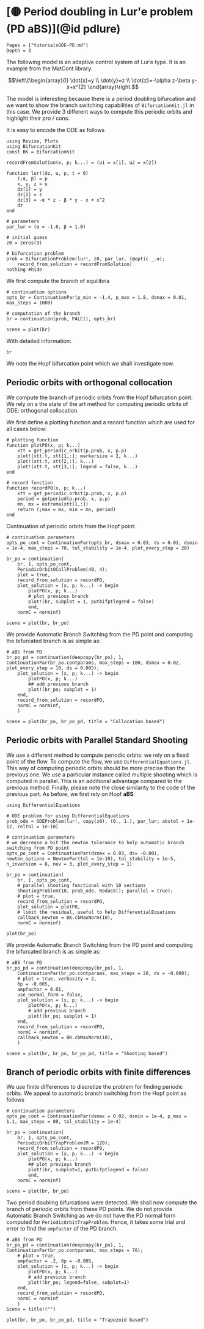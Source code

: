 # [🟡 Period doubling in Lur'e problem (PD aBS)](@id pdlure)

```@contents
Pages = ["tutorialsODE-PD.md"]
Depth = 3
```

The following model is an adaptive control system of Lur’e type. It is an example from the MatCont library.

$$\left\{\begin{array}{l}
\dot{x}=y \\
\dot{y}=z \\
\dot{z}=-\alpha z-\beta y-x+x^{2}
\end{array}\right.$$


The model is interesting because there is a period doubling bifurcation and we want to show the branch switching capabilities of `BifurcationKit.jl` in this case. We provide 3 different ways to compute this periodic orbits and highlight their pro / cons.

It is easy to encode the ODE as follows

```@example TUTLURE
using Revise, Plots
using BifurcationKit
const BK = BifurcationKit

recordFromSolution(x, p; k...) = (u1 = x[1], u2 = x[2])

function lur!(dz, u, p, t = 0)
	(;α, β) = p
	x, y, z = u
	dz[1] = y
	dz[2] =	z
	dz[3] = -α * z - β * y - x + x^2
	dz
end

# parameters
par_lur = (α = -1.0, β = 1.0)

# initial guess
z0 = zeros(3)

# bifurcation problem
prob = BifurcationProblem(lur!, z0, par_lur, (@optic _.α);
    record_from_solution = recordFromSolution)
nothing #hide
```

We first compute the branch of equilibria

```@example TUTLURE
# continuation options
opts_br = ContinuationPar(p_min = -1.4, p_max = 1.8, dsmax = 0.01, max_steps = 1000)

# computation of the branch
br = continuation(prob, PALC(), opts_br)

scene = plot(br)
```

With detailed information:

```@example TUTLURE
br
```

We note the Hopf bifurcation point which we shall investigate now.

## Periodic orbits with orthogonal collocation

We compute the branch of periodic orbits from the Hopf bifurcation point.
We rely on a the state of the art method for computing periodic orbits of ODE: orthogonal collocation.

We first define a plotting function and a record function which are used for all cases below:

```@example TUTLURE
# plotting function
function plotPO(x, p; k...)
	xtt = get_periodic_orbit(p.prob, x, p.p)
	plot!(xtt.t, xtt[1,:]; markersize = 2, k...)
	plot!(xtt.t, xtt[2,:]; k...)
	plot!(xtt.t, xtt[3,:]; legend = false, k...)
end

# record function
function recordPO(x, p; k...)
	xtt = get_periodic_orbit(p.prob, x, p.p)
	period = getperiod(p.prob, x, p.p)
	mn, mx = extrema(xtt[1,:])
	return (;max = mx, min = mn, period)
end
```

Continuation of periodic orbits from the Hopf point:

```@example TUTLURE
# continuation parameters
opts_po_cont = ContinuationPar(opts_br, dsmax = 0.03, ds = 0.01, dsmin = 1e-4, max_steps = 70, tol_stability = 1e-4, plot_every_step = 20)

br_po = continuation(
	br, 1, opts_po_cont,
	PeriodicOrbitOCollProblem(40, 4);
	plot = true,
	record_from_solution = recordPO,
	plot_solution = (x, p; k...) -> begin
		plotPO(x, p; k...)
		# plot previous branch
		plot!(br, subplot = 1, putbifptlegend = false)
		end,
	normC = norminf)

scene = plot(br, br_po)
```

We provide Automatic Branch Switching from the PD point and computing the bifurcated branch is as simple as:

```@example TUTLURE
# aBS from PD
br_po_pd = continuation(deepcopy(br_po), 1, ContinuationPar(br_po.contparams, max_steps = 100, dsmax = 0.02, plot_every_step = 10, ds = 0.005);
	plot_solution = (x, p; k...) -> begin
		plotPO(x, p; k...)
		## add previous branch
		plot!(br_po; subplot = 1)
	end,
	record_from_solution = recordPO,
	normC = norminf,
	)

scene = plot(br_po, br_po_pd, title = "Collocation based")
```

## Periodic orbits with Parallel Standard Shooting

We use a different method to compute periodic orbits: we rely on a fixed point of the flow. To compute the flow, we use `DifferentialEquations.jl`. This way of computing periodic orbits should be more precise than the previous one. We use a particular instance called multiple shooting which is computed in parallel. This is an additional advantage compared to the previous method. Finally, please note the close similarity to the code of the previous part. As before, we first rely on Hopf **aBS**.

```@example TUTLURE
using DifferentialEquations

# ODE problem for using DifferentialEquations
prob_ode = ODEProblem(lur!, copy(z0), (0., 1.), par_lur; abstol = 1e-12, reltol = 1e-10)

# continuation parameters
# we decrease a bit the newton tolerance to help automatic branch switching from PD point
opts_po_cont = ContinuationPar(dsmax = 0.03, ds= -0.001, newton_options = NewtonPar(tol = 1e-10), tol_stability = 1e-5, n_inversion = 8, nev = 3, plot_every_step = 1)

br_po = continuation(
	br, 1, opts_po_cont,
	# parallel shooting functional with 10 sections
	ShootingProblem(10, prob_ode, Rodas5(); parallel = true);
	# plot = true,
	record_from_solution = recordPO,
	plot_solution = plotPO,
	# limit the residual, useful to help DifferentialEquations
	callback_newton = BK.cbMaxNorm(10),
	normC = norminf)

plot(br_po)
```

We provide Automatic Branch Switching from the PD point and computing the bifurcated branch is as simple as:

```@example TUTLURE
# aBS from PD
br_po_pd = continuation(deepcopy(br_po), 1, 
	ContinuationPar(br_po.contparams, max_steps = 20, ds = -0.008);
	# plot = true, verbosity = 2,
	δp = -0.005,
	ampfactor = 0.01,
	use_normal_form = false,
	plot_solution = (x, p; k...) -> begin
		plotPO(x, p; k...)
		# add previous branch
		plot!(br_po; subplot = 1)
	end,
	record_from_solution = recordPO,
	normC = norminf,
	callback_newton = BK.cbMaxNorm(10),
	)

scene = plot(br, br_po, br_po_pd, title = "Shooting based")
```

## Branch of periodic orbits with finite differences

We use finite differences to discretize the problem for finding periodic orbits. We appeal to automatic branch switching from the Hopf point as follows

```@example TUTLURE
# continuation parameters
opts_po_cont = ContinuationPar(dsmax = 0.02, dsmin = 1e-4, p_max = 1.1, max_steps = 80, tol_stability = 1e-4)

br_po = continuation(
	br, 1, opts_po_cont,
	PeriodicOrbitTrapProblem(M = 120);
	record_from_solution = recordPO,
	plot_solution = (x, p; k...) -> begin
		plotPO(x, p; k...)
		## plot previous branch
		plot!(br, subplot=1, putbifptlegend = false)
		end,
	normC = norminf)

scene = plot(br, br_po)
```

Two period doubling bifurcations were detected. We shall now compute the branch of periodic orbits from these PD points. We do not provide Automatic Branch Switching as we do not have the PD normal form computed for `PeriodicOrbitTrapProblem`. Hence, it takes some trial and error to find the `ampfactor` of the PD branch.

```@example TUTLURE
# aBS from PD
br_po_pd = continuation(deepcopy(br_po), 1, ContinuationPar(br_po.contparams, max_steps = 70);
	# plot = true,
	ampfactor = .2, δp = -0.005,
	plot_solution = (x, p; k...) -> begin
		plotPO(x, p; k...)
		# add previous branch
		plot!(br_po; legend=false, subplot=1)
	end,
	record_from_solution = recordPO,
	normC = norminf
	)
Scene = title!("")
```

```@example TUTLURE
plot(br, br_po, br_po_pd, title = "Trapezoid based")
```